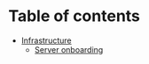 # Table of contents

* [Infrastructure](README.md)
  * [Server onboarding](infrastructure/server-onboarding.md)
